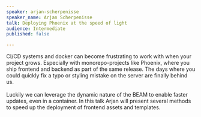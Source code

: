 ```yaml
---
speaker: arjan-scherpenisse
speaker_name: Arjan Scherpenisse
talk: Deploying Phoenix at the speed of light
audience: Intermediate
published: false

---
```

<p>CI/CD systems and docker can become frustrating to work with when your project grows. Especially with monorepo-projects like Phoenix, where you ship frontend and backend as part of the same release. The days where you could quickly fix a typo or styling mistake on the server are finally behind us. <br /><br />Luckily we can leverage the dynamic nature of the BEAM to enable faster updates, even in a container. In this talk Arjan will present several methods to speed up the deployment of frontend assets and templates.</p>